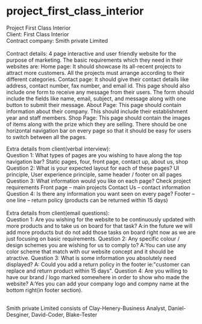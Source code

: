 # project_first_class_interior
Project First Class Interior <br>
Client: First Class Interior <br>
Contract company: Smith private Limited <br><br>
Contract details: 4 page interactive and  user friendly website for the purpose of marketing. The basic requirements which they need in their websites are:
Home page: It should showcase its all-recent projects to attract more customers. All the projects must arrange according to their different categories.
Contact page: It should give their contact details like address, contact number, fax number, and email id. This page should also include one form to receive any message from their users. The form should include the fields like name, email, subject, and message along with one button to submit their message.
About Page: This page should contain information about their company. This should include their establishment year and staff members.
Shop Page: This page should contain the images of items along with the prize which they are selling.
There should be one horizontal navigation bar on every page so that it should be easy for users to switch between all the pages. <br>

Extra details from client(verbal interview): <br>
Question 1: What types of pages are you wishing to have along the top navigation bar? Static pages, four, front page, contact up, about us, shop Question 2: What is your expected layout for each of these pages? UI principle, User experience principle, same header / footer on all pages Question 3: What information would you like on each page? Check project requirements Front page – main projects Contact Us – contact information Question 4: Is there any information you want seen on every page? Footer – one line – return policy (products can be returned within 15 days) <br><br>
Extra details from client(email questions): <br>
Question 1: Are you wishing for the website to be continuously updated with more products and to take us on board for that task? A:in the future we will add more products but do not add those tasks on board right now as we are just focusing on basic requirements.
Question 2: Any specific colour / design schemes you are wishing for us to comply to? A:You can use any color scheme that match with our website concept and it should be atractive.
Question 3: What is some information you absolutely need displayed? A: Could you add a return policy in the footer ie:"customer can replace and return product within 15 days".
Question 4: Are you willing to have our brand / logo marked somewhere in order to show who made the website? A:Yes you can add your company logo and compny name at the bottom right(in footer section).
<br>

<br>
Smith private Limited consists of Clay-Henery-Business Analyst, Daniel-Desginer, David-Coder, Blake-Tester
